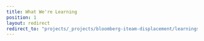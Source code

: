 ```yaml
---
title: What We're Learning
position: 1
layout: redirect
redirect_to: "projects/_projects/bloomberg-iteam-displacement/learnings/Sprint01"
---
```

